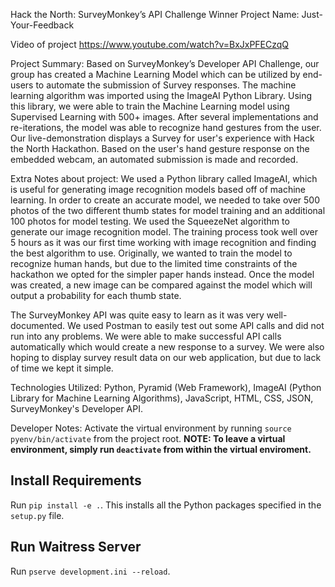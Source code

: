 Hack the North: SurveyMonkey’s API Challenge Winner
Project Name: Just-Your-Feedback

Video of project
https://www.youtube.com/watch?v=BxJxPFECzqQ

Project Summary:
Based on SurveyMonkey’s Developer API Challenge, our group has created a Machine Learning Model which can be utilized by end-users to automate the submission of Survey responses. The machine learning algorithm was imported using the ImageAI Python Library. Using this library, we were able to train the Machine Learning model using Supervised Learning with 500+ images. After several implementations and re-iterations, the model was able to recognize hand gestures from the user. Our live-demonstration displays a Survey for user's experience with Hack the North Hackathon. Based on the user's hand gesture response on the embedded webcam, an automated submission is made and recorded. 

Extra Notes about project: 
We used a Python library called ImageAI, which is useful for generating image recognition models based off of machine learning. In order to create an accurate model, we needed to take over 500 photos of the two different thumb states for model training and an additional 100 photos for model testing. We used the SqueezeNet algorithm to generate our image recognition model. The training process took well over 5 hours as it was our first time working with image recognition and finding the best algorithm to use. Originally, we wanted to train the model to recognize human hands, but due to the limited time constraints of the hackathon we opted for the simpler paper hands instead. Once the model was created, a new image can be compared against the model which will output a probability for each thumb state.

The SurveyMonkey API was quite easy to learn as it was very well-documented. We used Postman to easily test out some API calls and did not run into any problems. We were able to make successful API calls automatically which would create a new response to a survey. We were also hoping to display survey result data on our web application, but due to lack of time we kept it simple.


Technologies Utilized:
Python, Pyramid (Web Framework), ImageAI (Python Library for Machine Learning Algorithms), JavaScript, HTML, CSS, JSON, SurveyMonkey's Developer API.

Developer Notes:
Activate the virtual environment by running `source pyenv/bin/activate` from the project root.
**NOTE: To leave a virtual environment, simply run `deactivate` from within the virtual enviroment.**

## Install Requirements
Run `pip install -e .`. This installs all the Python packages specified in the `setup.py` file.

## Run Waitress Server
Run `pserve development.ini --reload`. 
